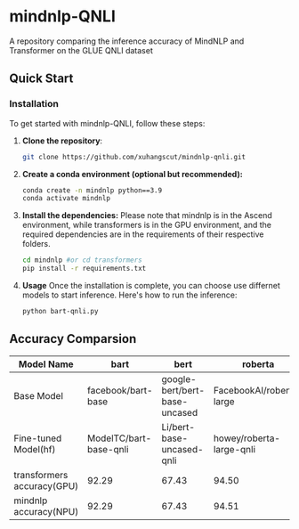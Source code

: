 # mindnlp-QNLI
A repository comparing the inference accuracy of MindNLP and Transformer on the GLUE QNLI dataset


## Quick Start

### Installation
To get started with mindnlp-QNLI, follow these steps:

1. **Clone the repository**:
   ```bash
   git clone https://github.com/xuhangscut/mindnlp-qnli.git
2. **Create a conda environment (optional but recommended):**
    ```bash
    conda create -n mindnlp python==3.9
    conda activate mindnlp
2. **Install the dependencies:**
Please note that mindnlp is in the Ascend environment, while transformers is in the GPU environment, and the required dependencies are in the requirements of their respective folders.
    ```bash
    cd mindnlp #or cd transformers
    pip install -r requirements.txt
3. **Usage**
Once the installation is complete, you can choose use differnet models to start inference. Here's how to run the inference:
    ```bash
    python bart-qnli.py
## Accuracy Comparsion
|  Model Name | bart | bert | roberta | xlm-roberta | gpt2 | t5 | distilbert | albert | opt | llama |
|---|---|---|---|---|---|---|---|---|---|---|
|  Base Model  | facebook/bart-base  |  google-bert/bert-base-uncased | FacebookAI/roberta-large | FacebookAI/xlm-roberta-large |  openai-community/gpt2 |  google-t5/t5-small |  distilbert/distilbert-base-uncased | albert/albert-base-v2  | facebook/opt-125m  | JackFram/llama-160m  |
|  Fine-tuned Model(hf)  | ModelTC/bart-base-qnli  | Li/bert-base-uncased-qnli  | howey/roberta-large-qnli | tmnam20/xlm-roberta-large-qnli-1 | tanganke/gpt2_qnli  | lightsout19/t5-small-qnli  | anirudh21/distilbert-base-uncased-finetuned-qnli  | orafandina/albert-base-v2-finetuned-qnli  | utahnlp/qnli_facebook_opt-125m_seed-1  | Cheng98/llama-160m-qnli  |
| transformers accuracy(GPU) |  92.29 | 67.43  | 94.50 | 92.50 | 88.15  | 89.71  | 59.21  | 55.14  | 86.10  |  50.97 |
| mindnlp accuracy(NPU) | 92.29  | 67.43  | 94.51 | 92.50 | 88.15  | 89.71  | 59.23  | 55.13  | 86.10  | 50.97  |